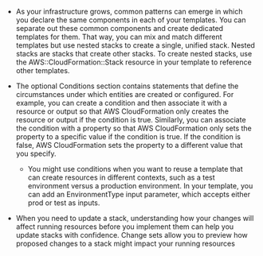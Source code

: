 - As your infrastructure grows, common patterns can emerge in which you declare the same components in each of your templates. You can separate out these common components and create dedicated templates for them. That way, you can mix and match different templates but use nested stacks to create a single, unified stack. Nested stacks are stacks that create other stacks. To create nested stacks, use the AWS::CloudFormation::Stack resource in your template to reference other templates.

- The optional Conditions section contains statements that define the circumstances under which entities are created or configured. For example, you can create a condition and then associate it with a resource or output so that AWS CloudFormation only creates the resource or output if the condition is true. Similarly, you can associate the condition with a property so that AWS CloudFormation only sets the property to a specific value if the condition is true. If the condition is false, AWS CloudFormation sets the property to a different value that you specify.

  - You might use conditions when you want to reuse a template that can create resources in different contexts, such as a test environment versus a production environment. In your template, you can add an EnvironmentType input parameter, which accepts either prod or test as inputs.

- When you need to update a stack, understanding how your changes will affect running resources before you implement them can help you update stacks with confidence. Change sets allow you to preview how proposed changes to a stack might impact your running resources
